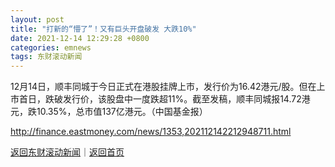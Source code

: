 ```yaml
---
layout: post
title: "打新的“懵了”！又有巨头开盘破发 大跌10%"
date: 2021-12-14 12:29:28 +0800
categories: emnews
tags: 东财滚动新闻
---
```


12月14日，顺丰同城于今日正式在港股挂牌上市，发行价为16.42港元/股。但在上市首日，跌破发行价，该股盘中一度跌超11%。截至发稿，顺丰同城报14.72港元，跌10.35%，总市值137亿港元。（中国基金报）

<http://finance.eastmoney.com/news/1353,202112142212948711.html>

[返回东财滚动新闻](//finews.withounder.com/emnews/)｜[返回首页](//finews.withounder.com/)